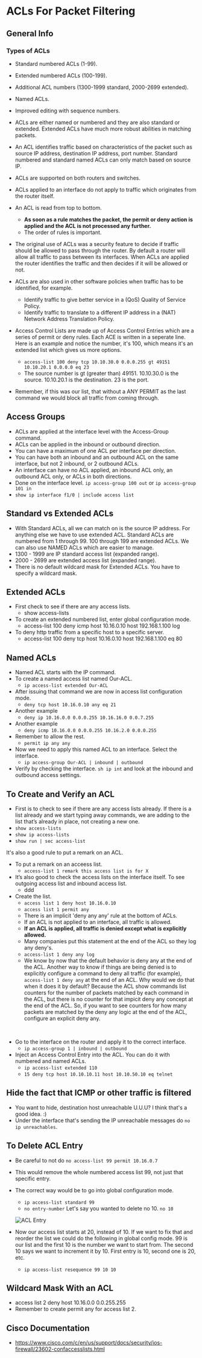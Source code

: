 # ACLs For Packet Filtering #

## General Info ##

### Types of ACLs ###

- Standard numbered ACLs (1-99).
- Extended numbered ACLs (100-199).
- Additional ACL numbers (1300-1999 standard, 2000-2699 extended).
- Named ACLs.
- Improved editing with sequence numbers.
- ACLs are either named or numbered and they are also standard or extended. Extended ACLs have much more robust abilities in matching packets.

- An ACL identifies traffic based on characteristics of the packet such as source IP address, destination IP address, port number. Standard numbered and standard named ACLs can only match based on source IP.
- ACLs are supported on both routers and switches.
- ACLs applied to an interface do not apply to traffic which originates from the router itself.
- An ACL is read from top to bottom.
  - **As soon as a rule matches the packet, the permit or deny action is applied and the ACL is not processed any further.**
  - The order of rules is important.
- The original use of ACLs was a security feature to decide if traffic should be allowed to pass through the router. By default a router will allow all traffic to pass between its interfaces. When ACLs are applied the router identifies the traffic and then decides if it will be allowed or not.
- ACLs are also used in other software policies when traffic has to be identified, for example.
  - Identify traffic to give better service in a (QoS) Quality of Service Policy.
  - Identify traffic to translate to a different IP address in a (NAT) Network Address Translation Policy.
- Access Control Lists are made up of Access Control Entries which are a series of permit or deny rules. Each ACE is written in a seperate line. Here is an example and notice the number, it's 100, which means it's an extended list which gives us more options.
  - ```access-list 100 deny tcp 10.10.30.0 0.0.0.255 gt 49151 10.10.20.1 0.0.0.0 eq 23```
  - The source number is gt (greater than) 49151. 10.10.30.0 is the source. 10.10.20.1 is the destination.  23 is the port.
- Remember, if this was our list, that without a ANY PERMIT as the last command we would block all traffic from coming through.

## Access Groups ##

- ACLs are applied at the interface level with the Access-Group command.
- ACLs can be applied in the inbound or outbound direction.
- You can have a maximum of one ACL per interface per direction.
- You can have both an inbound and an outbound ACL on the same interface, but not 2 inbound, or 2 outbound ACLs.
- An interface can have no ACL applied, an inbound ACL only, an outbound ACL only, or ACLs in both directions.
- Done on the interface level. ```ip access-group 100 out``` or ```ip access-group 101 in``` 
- ```show ip interface f1/0 | include access list```

## Standard vs Extended ACLs ##

- With Standard ACLs, all we can match on is the source IP address. For anything else we have to use extended ACL. Standard ACLs are numbered from 1 through 99. 100 through 199 are extended ACLs. We can also use NAMED ACLs which are easier to manage.
- 1300 - 1999 are IP standard access list (expanded range).
- 2000 - 2699 are extended access list (expanded range).
- There is no default wildcard mask for Extended ACLs. You have to specify a wildcard mask.

## Extended ACLs ##

- First check to see if there are any access lists.
  - show access-lists
- To create an extended numbered list, enter global configuration mode.
  - access-list 100 deny icmp host 10.16.0.10 host 192.168.1.100 log
- To deny http traffic from a specific host to a specific server.
  - access-list 100 deny tcp host 10.16.0.10 host 192.168.1.100 eq 80

## Named ACLs ##

- Named ACL starts with the IP command.
- To create a named access list named Our-ACL.
  - ```ip access-list extended Our-ACL```
- After issuing that command we are now in access list configuration mode.
  - ```deny tcp host 10.16.0.10 any eq 21```
- Another example
  - ```deny ip 10.16.0.0 0.0.0.255 10.16.16.0 0.0.7.255```
- Another example
  - ```deny icmp 10.16.0.0 0.0.0.255 10.16.2.0 0.0.0.255```
- Remember to allow the rest.
  - ```permit ip any any```
- Now we need to apply this named ACL to an interface. Select the interface.
  - ```ip access-group Our-ACL | inbound | outbound```
- Verify by checking the interface. ```sh ip int``` and look at the inbound and outbound access settings.

## To Create and Verify an ACL ##

- First is to check to see if there are any access lists already. If there is a list already and we start typing away commands, we are adding to the list that’s already in place, not creating a new one.
- ```show access-lists```
- ```show ip access-lists```
- ```show run | sec access-list```

 It's also a good rule to put a remark on an ACL.

- To put a remark on an acceess list.
  - ```access-list 1 remark this access list is for X```
- It’s also good to check the access lists on the interface itself. To see outgoing access list and inbound access list.
  - ddd
- Create the list.
  - ```access list 1 deny host 10.16.0.10```
  - ```access list 1 permit any```
  - There is an implicit 'deny any any' rule at the bottom of ACLs.
  - If an ACL is not applied to an interface, all traffic is allowed.
  - **If an ACL is applied, all traffic is denied except what is explicitly allowed.**
  - Many companies put this statement at the end of the ACL so they log any deny's.
  - ```access-list 1 deny any log```
  - We know by now that the default behavior is deny any at the end of the ACL. Another way to know if things are being denied is to explicitly configure a command to deny all traffic (for example), ``` access-list 1 deny any ``` at the end of an ACL. Why would we do that when it does it by default? Because the ACL show commands list counters for the number of packets matched by each command in the ACL, but there is no counter for that impicit deny any concept at the end of the ACL. So, if you want to see counters for how many packets are matched by the deny any logic at the end of the ACL, configure an explicit deny any.

&nbsp;

- Go to the interface on the router and apply it to the correct interface.
  - ```ip access-group 1 | inbound | outbound```
- Inject an Access Control Entry into the ACL. You can do it with numbered and named ACLs.
  - ```ip access-list extended 110```
  - ```15 deny tcp host 10.10.10.11 host 10.10.50.10 eq telnet```

## Hide the fact that ICMP or other traffic is filtered ##

- You want to hide, destination host unreachable U.U.U? I think that's a good idea. :)
- Under the interface that's sending the IP unreachable messages do ```no ip unreachables```.

## To Delete ACL Entry ##

- Be careful to not do ```no access-list 99 permit 10.16.0.7```
- This would remove the whole numbered access list 99, not just that specific entry.
- The correct way would be to go into global configuration mode.
  - ```ip access-list standard 99```
  - ```no entry-number``` Let's say you wanted to delete no 10. ```no 10```

  ![ACL Entry](./acl-delete-entry.jpg)
- Now our access list starts at 20, instead of 10. If we want to fix that and reorder the list we could do the following in global config mode. 99 is our list and the first 10 is the number we want to start from. The second 10 says we want to increment it by 10. First entry is 10, second one is 20, etc.
  - ```ip access-list resequence 99 10 10```

## Wildcard Mask With an ACL ##

- access list 2 deny host 10.16.0.0 0.0.255.255
- Remember to create permit any for access list 2.

## Cisco Documentation ##

- https://www.cisco.com/c/en/us/support/docs/security/ios-firewall/23602-confaccesslists.html